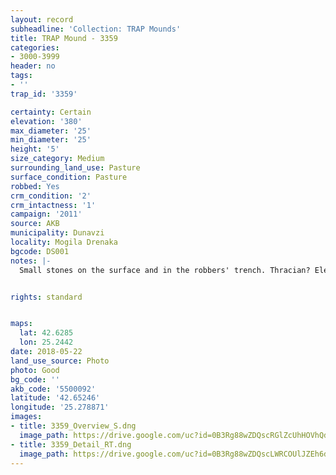```yaml
---
layout: record
subheadline: 'Collection: TRAP Mounds'
title: TRAP Mound - 3359
categories:
- 3000-3999
header: no
tags:
- ''
trap_id: '3359'

certainty: Certain
elevation: '380'
max_diameter: '25'
min_diameter: '25'
height: '5'
size_category: Medium
surrounding_land_use: Pasture
surface_condition: Pasture
robbed: Yes
crm_condition: '2'
crm_intactness: '1'
campaign: '2011'
source: AKB
municipality: Dunavzi
locality: Mogila Drenaka
bgcode: DS001
notes: |-
  Small stones on the surface and in the robbers' trench. Thracian? Elevation marker on the top.


rights: standard


maps:
  lat: 42.6285
  lon: 25.2442
date: 2018-05-22
land_use_source: Photo
photo: Good
bg_code: ''
akb_code: '5500092'
latitude: '42.65246'
longitude: '25.278871'
images:
- title: 3359_Overview_S.dng
  image_path: https://drive.google.com/uc?id=0B3Rg88wZDQscRGlZcUhHOVhQdDg
- title: 3359_Detail_RT.dng
  image_path: https://drive.google.com/uc?id=0B3Rg88wZDQscLWRCOUlJZEh6djQ
---
```

